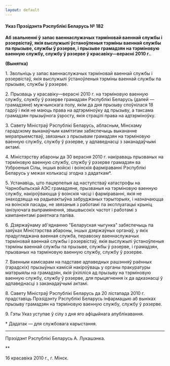 ```yaml
---
layout: default
---
```


#### Указ Прэзідэнта Рэспублікі Беларусь № 182

**Аб звальненні ў запас ваеннаслужачых тэрміновай ваеннай службы і
рэзервістаў, якія выслужылі ўстаноўленыя тэрміны ваеннай службы па
прызыве, службы ў рэзерве, і прызыве грамадзян на тэрміновую ваенную
службу, службу ў рэзерве ў красавіку—верасні 2010 г.**.

**(Вынятка)**

1\. Звольніць у запас ваеннаслужачых тэрміновай ваеннай службы і
рэзервістаў, якія выслужылі ўстаноўленыя тэрміны ваеннай службы
па прызыве, службы ў рэзерве.

2\. Прызваць у красавіку—верасні 2010 г. на тэрміновую ваенную службу,
службу ў рэзерве грамадзян Рэспублікі Беларусь (далей — грамадзяне)
мужчынскага полу, якім да дня прызыву споўнілася 18 гадоў і якія не
маюць права на адтэрміноўку ад прызыву, а таксама грамадзян прызыўнога
ўзросту, якія страцілі права на адтэрміноўку.

3\. Савету Міністраў Рэспублікі Беларусь, абласным, Мінскаму гарадскому
выканаўчым камітэтам забяспечыць выкананне мерапрыемстваў, звязаных з
прызывам грамадзян на тэрміновую ваенную службу, службу ў рэзерве, у
адпаведнасці з заканадаўчымі актамі.

4\. Міністэрству абароны да 30 верасня 2010 г. накіраваць прызваных на
тэрміновую ваенную службу, службу ў рэзерве грамадзян ва Узброеныя
Сілы, іншыя войскі і воінскія фарміраванні Рэспублікі Беларусь у
межах колькасці згодна з дадаткам\*.

5\. Устанавіць, што пацярпелыя ад наступстваў катастрофы на
Чарнобыльскай АЭС грамадзяне, прызваныя на тэрміновую
ваенную службу, накіроўваюцца ў воінскія часці і фарміраванні,
якія не знаходзяцца на радыеактыўна забруджаных тэрыторыях, і
назначаюцца на воінскія пасады, не звязаныя з работамі па
эксплуатацыі крыніц іанізуючага выпрамянення, звышвысокіх частот
і работамі з кампанентамі ракетнага паліва.

6\. Дзяржаўнаму аб'яднанню "Беларуская чыгунка" забяспечыць па заяўках
Міністэрства абароны, іншых дзяржаўных органаў, у якіх прадугледжана
ваенная служба, перавозку ваеннаслужачых тэрміновай ваеннай службы і
рэзервістаў, якія выслужылі ўстаноўленыя тэрміны ваеннай службы па
прызыве, службы ў рэзерве, і грамадзян, прызваных на тэрміновую
ваенную службу, службу ў рэзерве.

7\. Ваенным камісарам на падставе адпаведных рашэнняў раённых
(гарадскіх) прызыўных камісій накіроўваць у органы пракуратуры
матэрыялы на грамадзян, якія ўхіліліся ад прызыву на тэрміновую ваенную
службу, службу ў рэзерве, для прыцягнення іх да адказнасці ў
адпаведнасці з заканадаўчымі актамі.

8\. Савету Міністраў Рэспублікі Беларусь да 20 лістапада 2010 г.
прадставіць Прэзідэнту Рэспублікі Беларусь інфармацыю аб выніках
прызыву грамадзян на тэрміновую ваенную службу, службу ў рэзерве.

9\. Гэты Указ уступае ў сілу з дня яго афіцыйнага апублікавання.

\* Дадатак — для службовага карыстання.

****

Прэзідэнт Рэспублікі Беларусь А. Лукашэнка.

**

16 красавіка 2010 г., г. Мінск.
